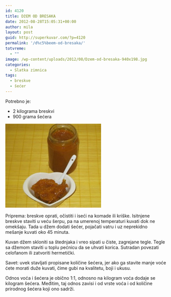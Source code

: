```yaml
---
id: 4120
title: DžEM OD BRESAKA
date: 2012-08-28T15:05:31+00:00
author: mila
layout: post
guid: http://superkuvar.com/?p=4120
permalink: '/d%c5%beem-od-bresaka/'
totvreme:
  - ""
image: /wp-content/uploads/2012/08/Dzem-od-bresaka-940x198.jpg
categories:
  - Slatka zimnica
tags:
  - breskve
  - šećer
---
```

Potrebno je:

  * 2 kilograma breskvi
  * 900 grama šećera

<img class="alignnone size-medium wp-image-4122" title="Dzem od bresaka" src="/wp-content/uploads/2012/08/Dzem-od-bresaka-e1346166175616-300x263.jpg" alt="" width="300" height="263" /> 

Priprema: breskve oprati, očistiti i iseći na komade ili kriške. Isitnjene breskve staviti u veću šerpu, pa na umerenoj temperaturi kuvati dok ne omekšaju. Tada u džem dodati šećer, pojačati vatru i uz neprekidno mešanje kuvati oko 45 minuta.

Kuvan džem skloniti sa štednjaka i vreo sipati u čiste, zagrejane tegle. Tegle sa džemom staviti u toplu pećnicu da se uhvati korica. Sutradan povezati celofanom ili zatvoriti hermetički.

Savet: uvek stavljati propisane količine šećera, jer ako ga stavite manje voće ćete morati duže kuvati, čime gubi na kvalitetu, boji i ukusu.

Odnos voća i šećera je obično 1:1, odnosno na kilogram voća dodaje se kilogram šećera. Međitim, taj odnos zavisi i od vrste voća i od količine prirodnog šećera koji ono sadrži.

&nbsp;